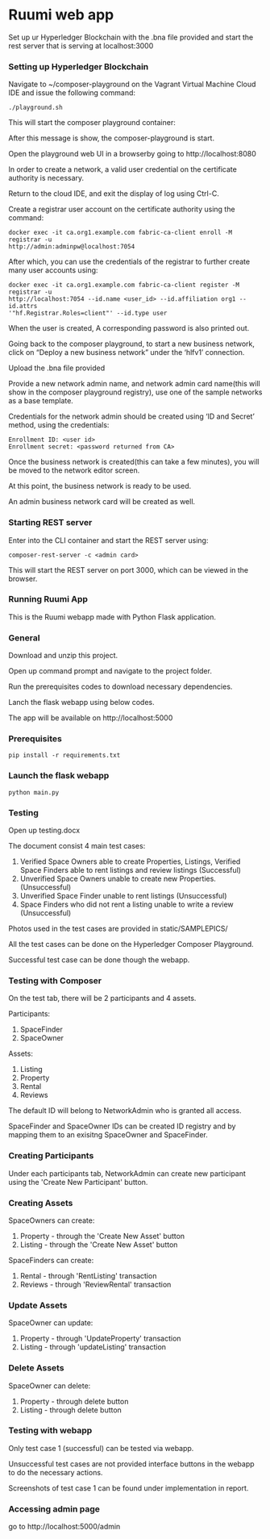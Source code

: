 # Ruumi web app

Set up ur Hyperledger Blockchain with the .bna file provided and start the rest server that is serving at localhost:3000

### Setting up Hyperledger Blockchain
Navigate to ~/composer-playground on the Vagrant Virtual Machine Cloud IDE and issue the following command:
```
./playground.sh
```
This will start the composer playground container:

After this message is show, the composer-playground is start.

Open the playground web UI in a browserby going to http://localhost:8080

In order to create a network, a valid user credential on the certificate authority is necessary. 

Return to the cloud IDE, and exit the display of log using Ctrl-C.

Create a registrar user account on the certificate authority using the command:
```
docker exec -it ca.org1.example.com fabric-ca-client enroll -M registrar -u
http://admin:adminpw@localhost:7054
```
After which, you can use the credentials of the registrar to further create many user accounts using:
```
docker exec -it ca.org1.example.com fabric-ca-client register -M registrar -u
http://localhost:7054 --id.name <user_id> --id.affiliation org1 --id.attrs
'"hf.Registrar.Roles=client"' --id.type user
```
When the user is created, A corresponding password is also printed out.

Going back to the composer playground, to start a new business network, click on “Deploy a new business network” under the ‘hlfv1’ connection.

Upload the .bna file provided

Provide a new network admin name, and network admin card name(this will show in the composer playground registry), use one of the sample networks as a base template.

Credentials for the network admin should be created using ‘ID and Secret’ method, using the credentials:
```
Enrollment ID: <user id>
Enrollment secret: <password returned from CA>
```  
Once the business network is created(this can take a few minutes), you will be moved to the network editor screen.

At this point, the business network is ready to be used.

An admin business network card will be created as well.
  
### Starting REST server
Enter into the CLI container and start the REST server using:
```
composer-rest-server -c <admin card>
```
This will start the REST server on port 3000, which can be viewed in the browser.


### Running Ruumi App
This is the Ruumi webapp made with Python Flask application.

### General
Download and unzip this project.

Open up command prompt and navigate to the project folder.

Run the prerequisites codes to download necessary dependencies.

Lanch the flask webapp using below codes.

The app will be available on http://localhost:5000

### Prerequisites
```
pip install -r requirements.txt
```
### Launch the flask webapp
```
python main.py
```


### Testing 
Open up testing.docx

The document consist 4 main test cases:

  1. Verified Space Owners able to create Properties, Listings, Verified Space Finders able to rent listings and review listings (Successful)
  2. Unverified Space Owners unable to create new Properties. (Unsuccessful)
  3. Unverified Space Finder unable to rent listings (Unsuccessful)
  4. Space Finders who did not rent a listing unable to write a review (Unsuccessful)
  
Photos used in the test cases are provided in static/SAMPLEPICS/

All the test cases can be done on the Hyperledger Composer Playground.

Successful test case can be done though the webapp. 

### Testing with Composer
On the test tab, there will be 2 participants and 4 assets.

Participants:
  1. SpaceFinder
  2. SpaceOwner
  
Assets:
  1. Listing
  2. Property
  3. Rental
  4. Reviews
  
The default ID will belong to NetworkAdmin who is granted all access.

SpaceFinder and SpaceOwner IDs can be created ID registry and by mapping them to an exisitng SpaceOwner and SpaceFinder.

### Creating Participants
Under each participants tab, NetworkAdmin can create new participant using the 'Create New Participant' button.

### Creating Assets
SpaceOwners can create:
  1. Property - through the 'Create New Asset' button
  2. Listing - through the 'Create New Asset' button
  
SpaceFinders can create:
  1. Rental - through 'RentListing' transaction
  2. Reviews - through 'ReviewRental' transaction

### Update Assets
SpaceOwner can update:
  1. Property - through 'UpdateProperty' transaction
  2. Listing - through 'updateListing' transaction

### Delete Assets
SpaceOwner can delete:
  1. Property - through delete button
  2. Listing - through delete button

### Testing with webapp
Only test case 1 (successful) can be tested via webapp.

Unsuccessful test cases are not provided interface buttons in the webapp to do the necessary actions.

Screenshots of test case 1 can be found under implementation in report.


### Accessing admin page
go to http://localhost:5000/admin
